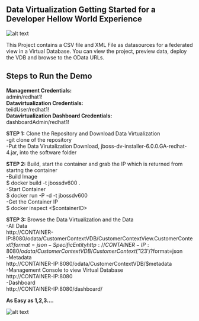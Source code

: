 ## Data Virtualization Getting Started for a Developer Hellow World Experience

![alt text](https://raw.githubusercontent.com/kpeeples/dv-odata-docker-integration-demo/master/images/dvodatadockeroverview.jpg "Teiid VDBs")  

This Project contains a CSV file and XML File as datasources for a federated view in a Virtual Database.  You can view the project, preview data, deploy the VDB and browse to the OData URLs.
  
## Steps to Run the Demo

**Management Credentials:**  
admin/redhat1!  
**Datavirtualization Credentials:**  
teiidUser/redhat1!  
**Datavirtualization Dashboard Credentials:**  
dashboardAdmin/redhat1!
  
**STEP 1:** Clone the Repository and Download Data Virtualization  
-git clone of the repository  
-Put the Data Virutalization Download, jboss-dv-installer-6.0.0.GA-redhat-4.jar, into the software folder  
  
**STEP 2:** Build, start the container and grab the IP which is returned from startng the container  
-Build Image  
		$ docker build -t jbossdv600 .  
-Start Container  
		$ docker run -P -d -t jbossdv600  
-Get the Container IP  
		$ docker inspect <$containerID>   
  
**STEP 3:** Browse the Data Virtualization and the Data  
-All Data  
		http://CONTAINER-IP:8080/odata/CustomerContextVDB/CustomerContextView.CustomerContext?$format=json  
-Specific Entity  
		http://CONTAINER-IP:8080/odata/CustomerContextVDB/CustomerContext('123')?$format=json  
-Metadata  
		http://CONTAINER-IP:8080/odata/CustomerContextVDB/$metadata  
-Management Console to view Virtual Database  
		http://CONTAINER-IP:8080  
-Dashboard  
		http://CONTAINER-IP:8080/dashboard/  
  
**As Easy as 1,2,3....**

![alt text](https://raw.githubusercontent.com/kpeeples/dv-odata-docker-integration-demo/master/images/dvodatadocker.jpeg "Teiid VDBs")
